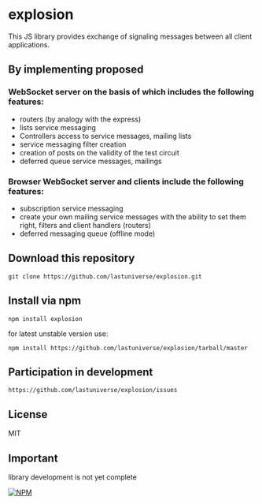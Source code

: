 # explosion

This JS library provides exchange of signaling messages between all client applications.

## By implementing proposed

### WebSocket server on the basis of which includes the following features:

- routers (by analogy with the express)
- lists service messaging
- Controllers access to service messages, mailing lists
- service messaging filter creation
- creation of posts on the validity of the test circuit
- deferred queue service messages, mailings


### Browser WebSocket server and clients include the following features:
- subscription service messaging
- create your own mailing service messages with the ability to set them right, filters and client handlers (routers)
- deferred messaging queue (offline mode)

## Download this repository
```
git clone https://github.com/lastuniverse/explosion.git
```
## Install  via npm
```
npm install explosion
```

for latest unstable version use:
```
npm install https://github.com/lastuniverse/explosion/tarball/master
```


## Participation in development
```
https://github.com/lastuniverse/explosion/issues
```
## License

MIT

## Important

library development is not yet complete

[![NPM](https://nodei.co/npm/explosion.png?downloads=true&downloadRank=true&stars=true)](https://nodei.co/npm/explosion/)